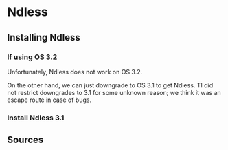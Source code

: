 # Ndless

## Installing Ndless

### If using OS 3.2

Unfortunately, Ndless does not work on OS 3.2. 

On the other hand, we can just downgrade to OS 3.1 to get Ndless. TI did not restrict downgrades to 3.1 for some unknown reason; we think it was an escape route in case of bugs.


### Install Ndless 3.1

## Sources